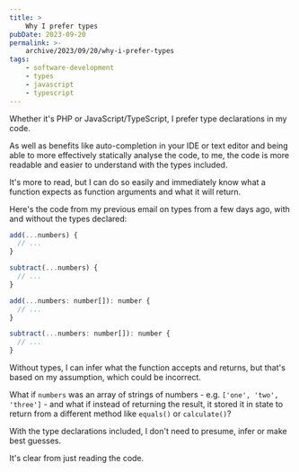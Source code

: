 ```yaml
---
title: >
    Why I prefer types
pubDate: 2023-09-20
permalink: >-
    archive/2023/09/20/why-i-prefer-types
tags:
    - software-development
    - types
    - javascript
    - typescript
---
```


Whether it's PHP or JavaScript/TypeScript, I prefer type declarations in my code.

As well as benefits like auto-completion in your IDE or text editor and being able to more effectively statically analyse the code, to me, the code is more readable and easier to understand with the types included.

It's more to read, but I can do so easily and immediately know what a function expects as function arguments and what it will return.

Here's the code from my previous email on types from a few days ago, with and without the types declared:

```js
add(...numbers) {
  // ...
}

subtract(...numbers) {
  // ...
}

add(...numbers: number[]): number {
  // ...
}

subtract(...numbers: number[]): number {
  // ...
}
```

Without types, I can infer what the function accepts and returns, but that's based on my assumption, which could be incorrect.

What if `numbers` was an array of strings of numbers - e.g. `['one', 'two', 'three']` - and what if instead of returning the result, it stored it in state to return from a different method like `equals()` or `calculate()`?

With the type declarations included, I don't need to presume, infer or make best guesses.

It's clear from just reading the code.
